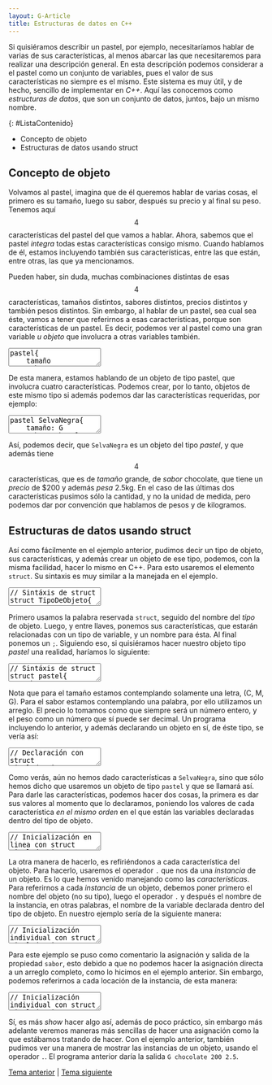 ```yaml
---
layout: G-Article
title: Estructuras de datos en C++
---
```


Si quisiéramos describir un pastel, por ejemplo, necesitaríamos hablar de varias de sus características, al menos abarcar las que necesitaremos para realizar una descripción general. En esta descripción podemos considerar a el pastel como un conjunto de variables, pues el valor de sus características no siempre es el mismo. Este sistema es muy útil, y de hecho, sencillo de implementar en *C++*. Aquí las conocemos como *estructuras de datos*, que son un conjunto de datos, juntos, bajo un mismo nombre.

{: #ListaContenido}
- Concepto de objeto
- Estructuras de datos usando struct

## Concepto de objeto

Volvamos al pastel, imagina que de él queremos hablar de varias cosas, el primero es su tamaño, luego su sabor, después su precio y al final su peso. Tenemos aquí $$ 4 $$ características del pastel del que vamos a hablar. Ahora, sabemos que el pastel *integra* todas estas características consigo mismo. Cuando hablamos de él, estamos incluyendo también sus características, entre las que están, entre otras, las que ya mencionamos.

Pueden haber, sin duda, muchas combinaciones distintas de esas $$ 4 $$ características, tamaños distintos, sabores distintos, precios distintos y también pesos distintos. Sin embargo, al hablar de un pastel, sea cual sea éste, vamos a tener que referirnos a esas características, porque son características de un pastel. Es decir, podemos ver al pastel como una gran variable *u objeto* que involucra a otras variables también.

<textarea class="output">
pastel{
    tamaño
    sabor
    precio
    peso
}</textarea>

De esta manera, estamos hablando de un objeto de tipo pastel, que involucra cuatro características. Podemos crear, por lo tanto, objetos de este mismo tipo si además podemos dar las características requeridas, por ejemplo:

<textarea class="output">
pastel SelvaNegra{
    tamaño: G
    sabor: chocolate
    precio: 200
    peso: 2.5
}</textarea>

Así, podemos decir, que `SelvaNegra` es un objeto del tipo *pastel*, y que además tiene $$ 4 $$ características, que es de *tamaño* grande, de *sabor* chocolate, que tiene un *precio* de $200 y además *pesa* 2.5kg. En el caso de las últimas dos características pusimos sólo la cantidad, y no la unidad de medida, pero podemos dar por convención que hablamos de pesos y de kilogramos.

## Estructuras de datos usando struct

Así como fácilmente en el ejemplo anterior, pudimos decir un tipo de objeto, sus características, y además crear un objeto de ese tipo, podemos, con la misma facilidad, hacer lo mismo en C++. Para esto usaremos el elemento `struct`. Su sintaxis es muy similar a la manejada en el ejemplo.

<textarea class="editor">
// Sintáxis de struct
struct TipoDeObjeto{
    // Características
    int algo;
};</textarea>

Primero usamos la palabra reservada `struct`, seguido del nombre del *tipo* de objeto. Luego, y entre llaves, ponemos sus características, que estarán relacionadas con un tipo de variable, y un nombre para ésta. Al final ponemos un `;`. Siguiendo eso, si quisiéramos hacer nuestro objeto tipo *pastel* una realidad, haríamos lo siguiente:

<textarea class="editor">
// Sintáxis de struct
struct pastel{
	char tamano;
	char sabor[20];
	int precio;
	float peso;
};</textarea>

Nota que para el tamaño estamos contemplando solamente una letra, (C, M, G). Para el sabor estamos contemplando una palabra, por ello utilizamos un arreglo. El precio lo tomamos como que siempre será un número entero, y el peso como un número que sí puede ser decimal. Un programa incluyendo lo anterior, y además declarando un objeto en sí, de éste tipo, se vería así:

<textarea class="editor">
// Declaración con struct
#include &lt;iostream&gt;
using namespace std;

int main(){
    struct pastel{
        char tamano;
        char sabor[20];
        int precio;
        float peso;
    };
    
    pastel SelvaNegra;

    return 0;
}</textarea>

Como verás, aún no hemos dado características a `SelvaNegra`, sino que sólo hemos dicho que usaremos un objeto de tipo `pastel` y que se llamará así. Para darle las características, podemos hacer dos cosas, la primera es dar sus valores al momento que lo declaramos, poniendo los valores de cada característica *en el mismo orden* en el que están las variables declaradas dentro del tipo de objeto.

<textarea class="editor">
// Inicialización en linea con struct
#include &lt;iostream&gt;
using namespace std;

int main(){
    struct pastel{
        char tamano;
        char sabor[20];
        int precio;
        float peso;
    };

    pastel SelvaNegra = {'G', "chocolate", 200, 2.5};

    return 0;
}</textarea>

La otra manera de hacerlo, es refiriéndonos a cada característica del objeto. Para hacerlo, usaremos el operador `.` que nos da una *instancia* de un objeto. Es lo que hemos venido manejando como las *características*. Para referirnos a cada *instancia* de un objeto, debemos poner primero el nombre del objeto (no su tipo), luego el operador `.` y después el nombre de la instancia, en otras palabras, el nombre de la variable declarada dentro del tipo de objeto. En nuestro ejemplo sería de la siguiente manera:

<textarea class="editor">
// Inicialización individual con struct
#include &lt;iostream&gt;
using namespace std;

int main(){
    struct pastel{
        char tamano;
        char sabor[20];
        int precio;
        float peso;
    };

    pastel SelvaNegra;

    SelvaNegra.tamano = 'G';
    //SelvaNegra.sabor = "chocolate";
    SelvaNegra.precio = 200;
    SelvaNegra.peso = 2.5;

    cout << SelvaNegra.tamano << " ";
    //cout << SelvaNegra.sabor << " ";
    cout << SelvaNegra.precio << " ";
    cout << SelvaNegra.peso;

    return 0;
}</textarea>

Para este ejemplo se puso como comentario la asignación y salida de la propiedad `sabor`, esto debido a que no podemos hacer la asignación directa a un arreglo completo, como lo hicimos en el ejemplo anterior. Sin embargo, podemos referirnos a cada locación de la instancia, de esta manera:

<textarea class="editor">
// Inicialización individual con struct
#include &lt;iostream&gt;
using namespace std;

int main(){
    struct pastel{
        char tamano;
        char sabor[20];
        int precio;
        float peso;
    };

    pastel SelvaNegra;

    SelvaNegra.tamano = 'G';
    //SelvaNegra.sabor = "chocolate";
    SelvaNegra.sabor[0] = 'c';
    SelvaNegra.sabor[1] = 'h';
    SelvaNegra.sabor[2] = 'o';
    SelvaNegra.sabor[3] = 'c';
    SelvaNegra.sabor[4] = 'o';
    SelvaNegra.sabor[5] = 'l';
    SelvaNegra.sabor[6] = 'a';
    SelvaNegra.sabor[7] = 't';
    SelvaNegra.sabor[8] = 'e';
    SelvaNegra.precio = 200;
    SelvaNegra.peso = 2.5;

    cout << SelvaNegra.tamano << " ";
    cout << SelvaNegra.sabor << " ";
    cout << SelvaNegra.precio << " ";
    cout << SelvaNegra.peso;

    return 0;
}</textarea>

Sí, es más *show* hacer algo así, además de poco práctico, sin embargo más adelante veremos maneras más sencillas de hacer una asignación como la que estábamos tratando de hacer. Con el ejemplo anterior, también pudimos ver una manera de mostrar las instancias de un objeto, usando el operador `.`. El programa anterior daría la salida `G chocolate 200 2.5`.

<div class="Nav">
    <a href="{{ site.baseurl }}/C++/Introduccion/Arreglos/">Tema anterior</a> | <a href="{{ site.baseurl }}/C++/Estructuras/Class/">Tema siguiente</a>
</div>